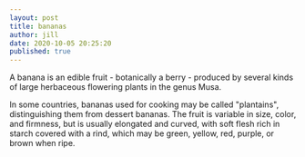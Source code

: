 ```yaml
---
layout: post
title: bananas
author: jill
date: 2020-10-05 20:25:20
published: true
---
```

A banana is an edible fruit - botanically a berry - produced by several kinds of large herbaceous flowering plants in the genus Musa.

In some countries, bananas used for cooking may be called "plantains", distinguishing them from dessert bananas. The fruit is variable in size, color, and firmness, but is usually elongated and curved, with soft flesh rich in starch covered with a rind, which may be green, yellow, red, purple, or brown when ripe.
